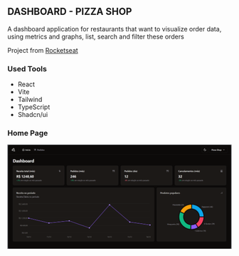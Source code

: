 ## DASHBOARD - PIZZA SHOP

A dashboard application for restaurants that want to visualize order data, using metrics and graphs, list, search and filter these orders

Project from [Rocketseat](https://www.rocketseat.com.br/)

### Used Tools
 - React
 - Vite
 - Tailwind
 - TypeScript
 - Shadcn/ui

### Home Page 

![Dashboard](public/Dashboard.png)
